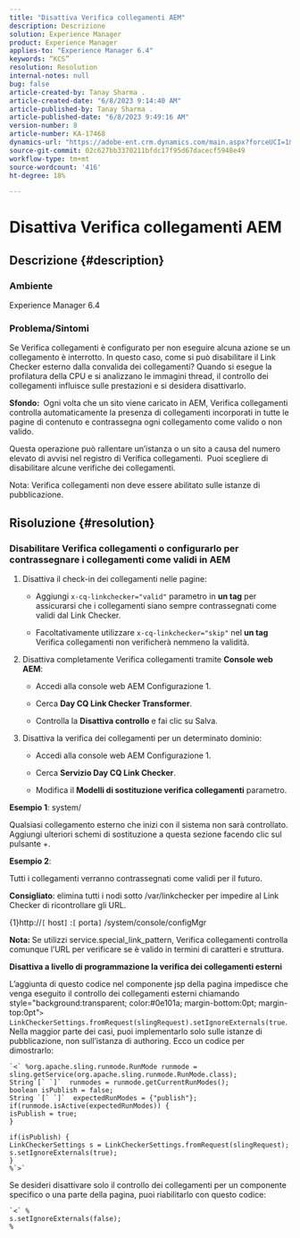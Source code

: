 ```yaml
---
title: "Disattiva Verifica collegamenti AEM"
description: Descrizione
solution: Experience Manager
product: Experience Manager
applies-to: "Experience Manager 6.4"
keywords: “KCS”
resolution: Resolution
internal-notes: null
bug: false
article-created-by: Tanay Sharma .
article-created-date: "6/8/2023 9:14:40 AM"
article-published-by: Tanay Sharma .
article-published-date: "6/8/2023 9:49:16 AM"
version-number: 8
article-number: KA-17468
dynamics-url: "https://adobe-ent.crm.dynamics.com/main.aspx?forceUCI=1&pagetype=entityrecord&etn=knowledgearticle&id=f6afb8e1-dc05-ee11-8f6e-6045bd006b3d"
source-git-commit: 02c627bb3370211bfdc17f95d67dacecf5948e49
workflow-type: tm+mt
source-wordcount: '416'
ht-degree: 18%

---
```


# Disattiva Verifica collegamenti AEM

## Descrizione {#description}


### <b>Ambiente</b>

Experience Manager 6.4



### <b>Problema/Sintomi</b>

Se Verifica collegamenti è configurato per non eseguire alcuna azione se un collegamento è interrotto. In questo caso, come si può disabilitare il Link Checker esterno dalla convalida dei collegamenti? Quando si esegue la profilatura della CPU e si analizzano le immagini thread, il controllo dei collegamenti influisce sulle prestazioni e si desidera disattivarlo.

<b>Sfondo: </b> Ogni volta che un sito viene caricato in AEM, Verifica collegamenti controlla automaticamente la presenza di collegamenti incorporati in tutte le pagine di contenuto e contrassegna ogni collegamento come valido o non valido.

Questa operazione può rallentare un’istanza o un sito a causa del numero elevato di avvisi nel registro di Verifica collegamenti.  Puoi scegliere di disabilitare alcune verifiche dei collegamenti.

Nota: Verifica collegamenti non deve essere abilitato sulle istanze di pubblicazione.


## Risoluzione {#resolution}


### Disabilitare Verifica collegamenti o configurarlo per contrassegnare i collegamenti come validi in AEM

1. Disattiva il check-in dei collegamenti nelle pagine:

   - Aggiungi `x-cq-linkchecker="valid"` parametro in <b>un tag</b> per assicurarsi che i collegamenti siano sempre contrassegnati come validi dal Link Checker.


   - Facoltativamente utilizzare `x-cq-linkchecker="skip"` nel <b>un tag</b> Verifica collegamenti non verificherà nemmeno la validità.
2. Disattiva completamente Verifica collegamenti tramite <b>Console web AEM</b>:
   - Accedi alla console web AEM Configurazione 1.


   - Cerca <b>Day CQ Link Checker Transformer</b>.


   - Controlla la <b>Disattiva controllo</b> e fai clic su Salva.
3. Disattiva la verifica dei collegamenti per un determinato dominio:
   - Accedi alla console web AEM Configurazione 1.


   - Cerca <b>Servizio Day CQ Link Checker</b>.


   - Modifica il <b>Modelli di sostituzione verifica collegamenti</b> parametro.


<b>Esempio 1</b>: system/

Qualsiasi collegamento esterno che inizi con il sistema non sarà controllato. Aggiungi ulteriori schemi di sostituzione a questa sezione facendo clic sul pulsante +.

<b>Esempio 2</b>:

Tutti i collegamenti verranno contrassegnati come validi per il futuro.

<b>Consigliato</b>: elimina tutti i nodi sotto /var/linkchecker per impedire al Link Checker di ricontrollare gli URL.

{1}http://`[` host`]` :`[` porta`]` /system/console/configMgr

<b>Nota: </b>Se utilizzi service.special_link_pattern, Verifica collegamenti controlla comunque l’URL per verificare se è valido in termini di caratteri e struttura.

<b>Disattiva a livello di programmazione la verifica dei collegamenti esterni</b>

L’aggiunta di questo codice nel componente jsp della pagina impedisce che venga eseguito il controllo dei collegamenti esterni chiamando style=&quot;background:transparent; color:#0e101a; margin-bottom:0pt; margin-top:0pt&quot;`>` `LinkCheckerSettings.fromRequest(slingRequest).setIgnoreExternals(true`. Nella maggior parte dei casi, puoi implementarlo solo sulle istanze di pubblicazione, non sull’istanza di authoring. Ecco un codice per dimostrarlo:




```
`<` %org.apache.sling.runmode.RunMode runmode = sling.getService(org.apache.sling.runmode.RunMode.class);
String`[` `]`  runmodes = runmode.getCurrentRunModes();
boolean isPublish = false;
String `[` `]`  expectedRunModes = {"publish"};
if(runmode.isActive(expectedRunModes)) {
isPublish = true;
}

if(isPublish) {
LinkCheckerSettings s = LinkCheckerSettings.fromRequest(slingRequest);
s.setIgnoreExternals(true);
}
%`>`
```




Se desideri disattivare solo il controllo dei collegamenti per un componente specifico o una parte della pagina, puoi riabilitarlo con questo codice:


```
`<` %
s.setIgnoreExternals(false);
%
```

